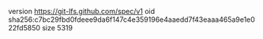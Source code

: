 version https://git-lfs.github.com/spec/v1
oid sha256:c7bc29fbd0fdeee9da6f147c4e359196e4aaedd7f43eaaa465a9e1e022fd5850
size 5319
